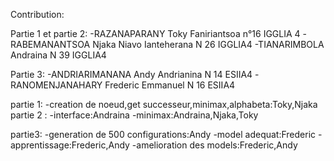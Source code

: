 Contribution:

Partie 1 et partie 2:
-RAZANAPARANY Toky Faniriantsoa n°16 IGGLIA 4
-RABEMANANTSOA Njaka Niavo Ianteherana N 26 IGGLIA4
-TIANARIMBOLA Andraina N 39 IGGLIA4


Partie 3:
-ANDRIARIMANANA Andy Andrianina N 14 ESIIA4
-RANOMENJANAHARY Frederic Emmanuel N 16 ESIIA4


partie 1: 
 -creation de noeud,get successeur,minimax,alphabeta:Toky,Njaka
partie 2 :
-interface:Andraina 
-minimax:Andraina,Njaka,Toky

partie3: 
-generation de 500 configurations:Andy
-model adequat:Frederic
-apprentissage:Frederic,Andy
-amelioration des models:Frederic,Andy
